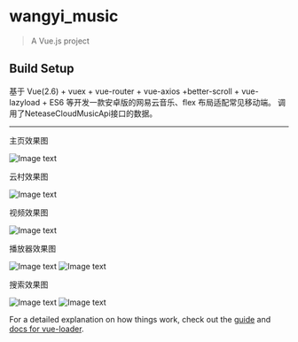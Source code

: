 # wangyi_music

> A Vue.js project

## Build Setup

基于 Vue(2.6) + vuex + vue-router + vue-axios +better-scroll + vue-lazyload + ES6 等开发一款安卓版的网易云音乐、flex 布局适配常见移动端。
调用了NeteaseCloudMusicApi接口的数据。

-------
主页效果图

![Image text](https://github.com/zhan-hc/images/blob/master/img/wangyi_home.JPG)

云村效果图

![Image text](https://github.com/zhan-hc/images/blob/master/img/wangyi_yuncun.JPG)

视频效果图

![Image text](https://github.com/zhan-hc/images/blob/master/img/wangyi_video.JPG)

播放器效果图

![Image text](https://github.com/zhan-hc/images/blob/master/img/wangyi_play.JPG)
![Image text](https://github.com/zhan-hc/images/blob/master/img/wangyi_lyric.JPG)

搜索效果图

![Image text](https://github.com/zhan-hc/images/blob/master/img/search.JPG)
![Image text](https://github.com/zhan-hc/images/blob/master/img/search_result.JPG)

For a detailed explanation on how things work, check out the [guide](http://vuejs-templates.github.io/webpack/) and [docs for vue-loader](http://vuejs.github.io/vue-loader).
